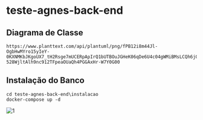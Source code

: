 # teste-agnes-back-end

## Diagrama de Classe
```
https://www.planttext.com/api/plantuml/png/fPB12i8m44Jl-OgbHwMYro15yIeY-0KXNMKbJKgoUX7_tH2Rsge7mUCERpApIrQ1bUTBOuJGHeK06qDe6U4c04gWMiBMsLCQh6jGme4zTG8sYin8OJHuT7Q8JQ7rxepiGdoA0Y_tpx4IzvpPAJzbrXYq9wtSA48_MyjSFucAwKgrYeukUPs5QcZQ3IFwJZtxHwjkSPaN_5urHkQZ5ui2oj91CP_D9aL_5mcj2-528WjltAlh9nc912TFpeaOUaQh4PGGAxHr-W7Y0G00
```
## Instalação do Banco
```
cd teste-agnes-back-end\instalacao
docker-compose up -d
```
![1]([DIAGRAMA_DE_CLASSE\Diagrama.png](https://github.com/tjca1/teste-agnes-back-end/blob/main/DIAGRAMA_DE_CLASSE/Diagrama.png))
